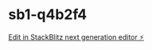# sb1-q4b2f4

[Edit in StackBlitz next generation editor ⚡️](https://stackblitz.com/~/github.com/Nvelik/sb1-q4b2f4)